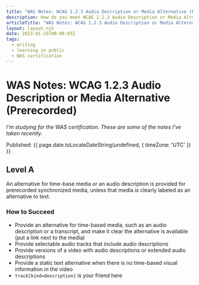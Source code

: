 ```yaml
---
title: "WAS Notes: WCAG 1.2.3 Audio Description or Media Alternative (Prerecorded) | Writing | Dustin Whisman"
description: How do you meet WCAG 1.2.3 Audio Description or Media Alternative (Prerecorded)?
articleTitle: "WAS Notes: WCAG 1.2.3 Audio Description or Media Alternative (Prerecorded)"
layout: layout.njk
date: 2023-01-25T00:00:03Z
tags:
  - writing
  - learning in public
  - WAS certification
---
```


# WAS Notes: WCAG 1.2.3 Audio Description or Media Alternative (Prerecorded)

_I'm studying for the WAS certification. These are some of the notes I've taken recently._

<p class="cmp-fine-print">
  Published:
  <time datetime="{{ page.date.toISOString() }}">
    {{ page.date.toLocaleDateString(undefined, { timeZone: 'UTC' }) }}
  </time>
</p>

## Level A

An alternative for time-base media or an audio description is provided for prerecorded synchronized media, unless that media is clearly labeled as an alternative to text.

### How to Succeed

- Provide an alternative for time-based media, such as an audio description or a transcript, and make it clear the alternative is available (put a link next to the media)
- Provide selectable audio tracks that include audio descriptions
- Provide versions of a video with audio descriptions or extended audio descriptions
- Provide a static text alternative when there is no time-based visual information in the video
- `track[kind=description]` is your friend here
